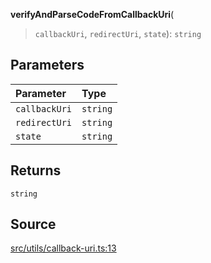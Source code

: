**verifyAndParseCodeFromCallbackUri**(

> `callbackUri`,
> `redirectUri`,
> `state`): `string`

## Parameters

| Parameter     | Type     |
| :------------ | :------- |
| `callbackUri` | `string` |
| `redirectUri` | `string` |
| `state`       | `string` |

## Returns

`string`

## Source

[src/utils/callback-uri.ts:13](https://github.com/logto-io/js/blob/d2c2dce/packages/js/src/utils/callback-uri.ts#L13)

